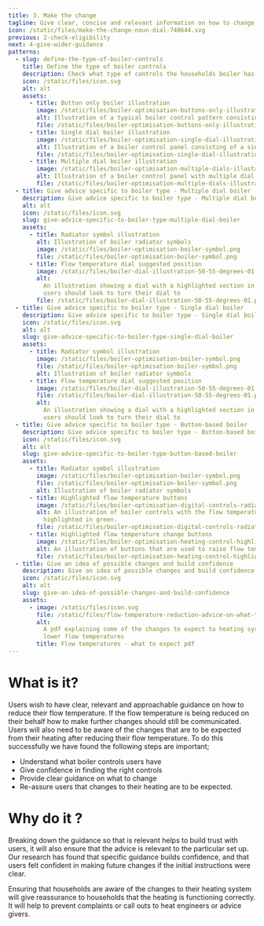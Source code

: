 ```yaml
---
title: 3. Make the change
tagline: Give clear, concise and relevant information on how to change flow temperature.
icon: /static/files/make-the-change-noun-dial-740644.svg
previous: 2-check-eligibility
next: 4-give-wider-guidance
patterns:
  - slug: define-the-type-of-boiler-controls
    title: Define the type of boiler controls
    description: Check what type of controls the households boiler has
    icon: /static/files/icon.svg
    alt: alt
    assets:
      - title: Button only boiler illustration
        image: /static/files/boiler-optimisation-buttons-only-illustration.png
        alt: Illustration of a typical boiler control pattern consisting of only buttons
        file: /static/files/boiler-optimisation-buttons-only-illustration.png
      - title: Single dial boiler illustration
        image: /static/files/boiler-optimisation-single-dial-illustration.png
        alt: Illustration of a boiler control panel consisting of a single dial control
        file: /static/files/boiler-optimisation-single-dial-illustration.png
      - title: Multiple dial boiler illustration
        image: /static/files/boiler-optimisation-multiple-dials-illustration.png
        alt: Illustration of a boiler control panel with multiple dial controls
        file: /static/files/boiler-optimisation-multiple-dials-illustration.png
  - title: Give advice specific to boiler type - Multiple dial boiler
    description: Give advice specific to boiler type - Multiple dial boiler
    alt: alt
    icon: /static/files/icon.svg
    slug: give-advice-specific-to-boiler-type-multiple-dial-boiler
    assets:
      - title: Radiator symbol illustration
        alt: Illustration of boiler radiator symbols
        image: /static/files/boiler-optimisation-boiler-symbol.png
        file: /static/files/boiler-optimisation-boiler-symbol.png
      - title: Flow temperature dial suggested position
        image: /static/files/boiler-dial-illustration-50-55-degrees-01.png
        alt:
          An illustration showing a dial with a highlighted section in green that
          users should look to turn their dial to
        file: /static/files/boiler-dial-illustration-50-55-degrees-01.png
  - title: Give advice specific to boiler type - Single dial boiler
    description: Give advice specific to boiler type - Single dial boiler
    icon: /static/files/icon.svg
    alt: alt
    slug: give-advice-specific-to-boiler-type-single-dial-boiler
    assets:
      - title: Radiator symbol illustration
        image: /static/files/boiler-optimisation-boiler-symbol.png
        file: /static/files/boiler-optimisation-boiler-symbol.png
        alt: Illustration of boiler radiator symbols
      - title: Flow temperature dial suggested position
        image: /static/files/boiler-dial-illustration-50-55-degrees-01.png
        file: /static/files/boiler-dial-illustration-50-55-degrees-01.png
        alt:
          An illustration showing a dial with a highlighted section in green that
          users should look to turn their dial to
  - title: Give advice specific to boiler type - Button-based boiler
    description: Give advice specific to boiler type - Button-based boiler
    icon: /static/files/icon.svg
    alt: alt
    slug: give-advice-specific-to-boiler-type-button-based-boiler
    assets:
      - title: Radiator symbol illustration
        image: /static/files/boiler-optimisation-boiler-symbol.png
        file: /static/files/boiler-optimisation-boiler-symbol.png
        alt: Illustration of boiler radiator symbols
      - title: Highlighted flow temperature buttons
        image: /static/files/boiler-optimisation-digital-controls-radiator-highlighted-01-01.png
        alt: An illustration of boiler controls with the flow temperature button
          highlighted in green.
        file: /static/files/boiler-optimisation-digital-controls-radiator-highlighted-01-01.png
      - title: Highlighted flow temperature change buttons
        image: /static/files/boiler-optimisation-heating-control-highlight-01-01.png
        alt: An illustration of buttons that are used to raise flow temperature
        file: /static/files/boiler-optimisation-heating-control-highlight-01-01.png
  - title: Give an idea of possible changes and build confidence
    description: Give an idea of possible changes and build confidence
    icon: /static/files/icon.svg
    alt: alt
    slug: give-an-idea-of-possible-changes-and-build-confidence
    assets:
      - image: /static/files/icon.svg
        file: /static/files/flow-temperature-reduction-advice-on-what-to-expect-.pdf
        alt:
          A pdf explaining some of the changes to expect to heating systems running
          lower flow temperatures
        title: Flow temperatures - what to expect pdf
---
```


# What is it?

Users wish to have clear, relevant and approachable guidance on how to reduce their flow temperature. If the flow temperature is being reduced on their behalf how to make further changes should still be communicated. Users will also need to be aware of the changes that are to be expected from their heating after reducing their flow temperature. To do this successfully we have found the following steps are important;

- Understand what boiler controls users have
- Give confidence in finding the right controls
- Provide clear guidance on what to change
- Re-assure users that changes to their heating are to be expected.

# Why do it ?

Breaking down the guidance so that is relevant helps to build trust with users, it will also ensure that the advice is relevant to the particular set up. Our research has found that specific guidance builds confidence, and that users felt confident in making future changes if the initial instructions were clear.

Ensuring that households are aware of the changes to their heating system will give reassurance to households that the heating is functioning correctly. It will help to prevent complaints or call outs to heat engineers or advice givers.
